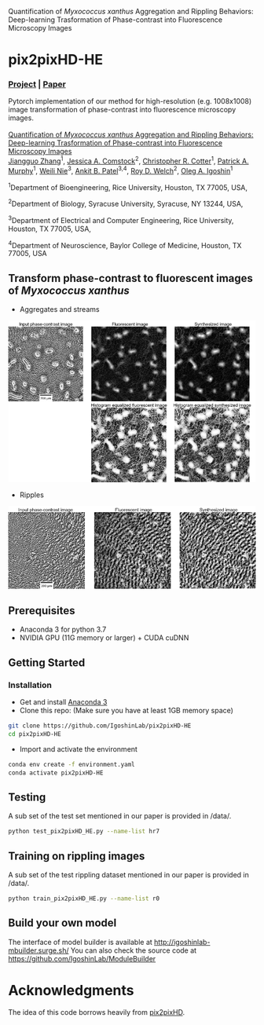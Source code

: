 Quantification of *Myxococcus xanthus* Aggregation and Rippling Behaviors: Deep-learning Trasformation of Phase-contrast into Fluorescence Microscopy Images

# pix2pixHD-HE
### [Project](https://github.com/IgoshinLab/pix2pixHD-HE/) | [Paper]() <br>
Pytorch implementation of our method for high-resolution (e.g. 1008x1008) image transformation of phase-contrast into fluorescence microscopy images. <br><br>
[Quantification of *Myxococcus xanthus* Aggregation and Rippling Behaviors: Deep-learning Trasformation of Phase-contrast into Fluorescence Microscopy Images](https://github.com/IgoshinLab/pix2pixHD-HE/)  
 [Jiangguo Zhang](https://JiangguoZhang.github.io/)<sup>1</sup>, [Jessica A. Comstock](https://thecollege.syr.edu/people/graduate-students/comstock-jessica/)<sup>2</sup>, [Christopher R. Cotter](https://shimkets.uga.edu/who/cotter)<sup>1</sup>, [Patrick A. Murphy](https://igoshin.rice.edu/people.html)<sup>1</sup>, [Weili Nie](https://weilinie.github.io/)<sup>3</sup>, [Ankit B. Patel](https://ankitlab.co/)<sup>3,4</sup>, [Roy D. Welch](http://www.welchlab.net/)<sup>2</sup>, [Oleg A. Igoshin](https://igoshin.rice.edu/index.html)<sup>1</sup> 

 <sup>1</sup>Department of Bioengineering, Rice University, Houston, TX 77005, USA,
 
 <sup>2</sup>Department of Biology, Syracuse University, Syracuse, NY 13244, USA,
 
 <sup>3</sup>Department of Electrical and Computer Engineering, Rice University, Houston, TX 77005, USA,
 
 <sup>4</sup>Department of Neuroscience, Baylor College of Medicine, Houston, TX 77005, USA

## Transform phase-contrast to fluorescent images of *Myxococcus xanthus*
- Aggregates and streams
<p align='left'>
  <img title="aggregates and streams" src='imgs/img1.png' width='800'/>
</p>

- Ripples
<p align='left'>
  <img title="ripples" src='imgs/img2.png' width='780'/>
</p>

## Prerequisites
- Anaconda 3 for python 3.7
- NVIDIA GPU (11G memory or larger) + CUDA cuDNN

## Getting Started
### Installation
- Get and install [Anaconda 3](https://www.anaconda.com/products/individual)
- Clone this repo: (Make sure you have at least 1GB memory space)
```bash
git clone https://github.com/IgoshinLab/pix2pixHD-HE
cd pix2pixHD-HE
```
- Import and activate the environment
```bash
conda env create -f environment.yaml
conda activate pix2pixHD-HE
```
## Testing
  A sub set of the test set mentioned in our paper is provided in /data/.

```bash
python test_pix2pixHD_HE.py --name-list hr7
```

## Training on rippling images
 A sub set of the test rippling dataset mentioned in our paper is provided in /data/.
```bash
python train_pix2pixHD_HE.py --name-list r0
```

## Build your own model
The interface of model builder is available at http://igoshinlab-mbuilder.surge.sh/
You can also check the source code at https://github.com/IgoshinLab/ModuleBuilder

# Acknowledgments
The idea of this code borrows heavily from [pix2pixHD](https://github.com/NVIDIA/pix2pixHD/).





